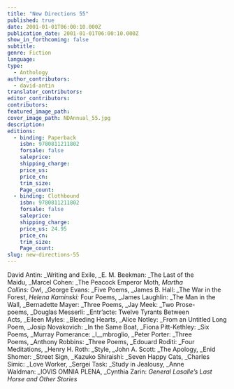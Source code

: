 ```yaml
---
title: "New Directions 55"
published: true
date: 2001-01-01T06:00:10.000Z
publication_date: 2001-01-01T06:00:10.000Z
show_in_forthcoming: false
subtitle:
genre: Fiction
language:
type:
  - Anthology
author_contributors:
  - david-antin
translator_contributors:
editor_contributors:
contributors:
featured_image_path:
cover_image_path: NDAnnual_55.jpg
description:
editions:
  - binding: Paperback
    isbn: 9780811211802
    forsale: false
    saleprice:
    shipping_charge:
    price_us:
    price_cn:
    trim_size:
    Page_count:
  - binding: Clothbound
    isbn: 9780811211802
    forsale: false
    saleprice:
    shipping_charge:
    price_us: 24.95
    price_cn:
    trim_size:
    Page_count:
slug: new-directions-55
---
```


David Antin: _Writing and Exile, _E. M. Beekman: _The Last of the Maidu, _Marcel Cohen: _The Peacock Emperor Moth, _Martha Collins:_ Owl, _George Evans: _Five Poems, _James B. Hall: _The War in the Forest, _Helena Kaminski:_ Four Poems, _James Laughlin: _The Man in the Wall, _Bernadette Mayer: _Three Poems, _Jay Meek: _Two Prose-poems, _Douglas Messerli: _Entr’acte: Twelve Tyrants Between Acts, _Eileen Myles: _Bleeding Hearts, _Alice Notley: _From an Untitled Long Poem, _Josip Novakovich: _In the Same Boat, _Fiona Pitt-Kethley: _Six Poems, _Murray Pomerance: _I__mbroglio, _Peter Porter: _Three Poems, _Anthony Robbins: _Three Poems, _Edouard Roditi: _Four Meditations, _Henry H. Roth: _Style, _John A. Scott: _The Apology, _Enid Shomer: _Street Sign, _Kazuko Shiraishi: _Seven Happy Cats, _Charles Simic: _Love Worker, _Sergei Task: _Study in Jealousy, _Anne Waldman: _IOVIS OMNIA PLENA, _Cynthia Zarin: _General Lasalle’s Last Horse and Other Stories_

